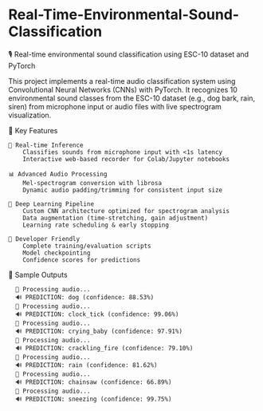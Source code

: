 # Real-Time-Environmental-Sound-Classification
🎙️ Real-time environmental sound classification using ESC-10 dataset and PyTorch

This project implements a real-time audio classification system using Convolutional Neural Networks (CNNs) with PyTorch. It recognizes 10 environmental sound classes from the ESC-10 dataset (e.g., dog bark, rain, siren) from microphone input or audio files with live spectrogram visualization.

🚀 Key Features

    🎤 Real-time Inference
        Classifies sounds from microphone input with <1s latency
        Interactive web-based recorder for Colab/Jupyter notebooks

    📊 Advanced Audio Processing
        Mel-spectrogram conversion with librosa
        Dynamic audio padding/trimming for consistent input size

    🧠 Deep Learning Pipeline
        Custom CNN architecture optimized for spectrogram analysis
        Data augmentation (time-stretching, gain adjustment)
        Learning rate scheduling & early stopping

    🔧 Developer Friendly
        Complete training/evaluation scripts
        Model checkpointing
        Confidence scores for predictions

🌟 Sample Outputs

      🎤 Processing audio...
      🔊 PREDICTION: dog (confidence: 88.53%)
      🎤 Processing audio...
      🔊 PREDICTION: clock_tick (confidence: 99.06%)
      🎤 Processing audio...
      🔊 PREDICTION: crying_baby (confidence: 97.91%)
      🎤 Processing audio...
      🔊 PREDICTION: crackling_fire (confidence: 79.10%)
      🎤 Processing audio...
      🔊 PREDICTION: rain (confidence: 81.62%)
      🎤 Processing audio...
      🔊 PREDICTION: chainsaw (confidence: 66.89%)
      🎤 Processing audio...
      🔊 PREDICTION: sneezing (confidence: 99.75%)
